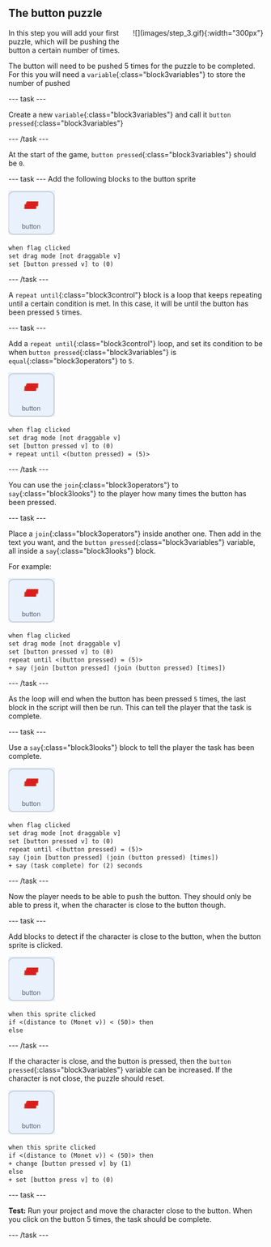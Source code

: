 ## The button puzzle

<div style="display: flex; flex-wrap: wrap">
<div style="flex-basis: 200px; flex-grow: 1; margin-right: 15px;">
In this step you will add your first puzzle, which will be pushing the button a certain number of times.
</div>
<div>
![](images/step_3.gif){:width="300px"}
</div>
</div>

The button will need to be pushed 5 times for the puzzle to be completed. For this you will need a `variable`{:class="block3variables"} to store the number of pushed

--- task ---

Create a new `variable`{:class="block3variables"} and call it `button pressed`{:class="block3variables"}

--- /task ---

At the start of the game, `button pressed`{:class="block3variables"} should be `0`.

--- task ---
Add the following blocks to the button sprite

![button sprite](images/button-sprite.png)
```blocks3
when flag clicked
set drag mode [not draggable v]
set [button pressed v] to (0)
```
--- /task ---

A `repeat until`{:class="block3control"} block is a loop that keeps repeating until a certain condition is met. In this case, it will be until the button has been pressed `5` times.

--- task ---

Add a `repeat until`{:class="block3control"} loop, and set its condition to be when `button pressed`{:class="block3variables"} is `equal`{:class="block3operators"} to `5`.

![button sprite](images/button-sprite.png)
```blocks3
when flag clicked
set drag mode [not draggable v]
set [button pressed v] to (0)
+ repeat until <(button pressed) = (5)>
```
--- /task ---

You can use the `join`{:class="block3operators"} to `say`{:class="block3looks"} to the player how many times the button has been pressed.

--- task ---

Place a `join`{:class="block3operators"} inside another one. Then add in the text you want, and the `button pressed`{:class="block3variables"} variable, all inside a `say`{:class="block3looks"} block.

For example:

![button sprite](images/button-sprite.png)
```blocks3
when flag clicked
set drag mode [not draggable v]
set [button pressed v] to (0)
repeat until <(button pressed) = (5)>
+ say (join [button pressed] (join (button pressed) [times])
```
--- /task ---

As the loop will end when the button has been pressed `5` times, the last block in the script will then be run. This can tell the player that the task is complete.

--- task ---

Use a `say`{:class="block3looks"} block to tell the player the task has been complete.

![button sprite](images/button-sprite.png)
```blocks3
when flag clicked
set drag mode [not draggable v]
set [button pressed v] to (0)
repeat until <(button pressed) = (5)>
say (join [button pressed] (join (button pressed) [times])
+ say (task complete) for (2) seconds
```

--- /task ---

Now the player needs to be able to push the button. They should only be able to press it, when the character is close to the button though.

--- task ---

Add blocks to detect if the character is close to the button, when the button sprite is clicked.

![button sprite](images/button-sprite.png)
```blocks3
when this sprite clicked
if <(distance to (Monet v)) < (50)> then
else
```

--- /task ---

If the character is close, and the button is pressed, then the `button pressed`{:class="block3variables"} variable can be increased. If the character is not close, the puzzle should reset.

![button sprite](images/button-sprite.png)
```blocks3
when this sprite clicked
if <(distance to (Monet v)) < (50)> then
+ change [button pressed v] by (1)
else
+ set [button press v] to (0)
```

--- task ---

**Test:** Run your project and move the character close to the button. When you click on the button 5 times, the task should be complete.

--- /task ---

